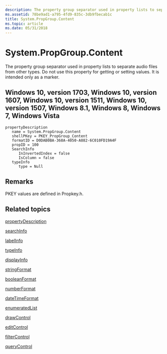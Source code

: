 ```yaml
---
description: The property group separator used in property lists to separate audio files from other types. Do not use this property for getting or setting values. It is intended only as a marker.
ms.assetid: 78be9ad1-a795-4fd9-835c-3db9fbecab1c
title: System.PropGroup.Content
ms.topic: article
ms.date: 05/31/2018
---
```


# System.PropGroup.Content

The property group separator used in property lists to separate audio files from other types. Do not use this property for getting or setting values. It is intended only as a marker.

## Windows 10, version 1703, Windows 10, version 1607, Windows 10, version 1511, Windows 10, version 1507, Windows 8.1, Windows 8, Windows 7, Windows Vista

```
propertyDescription
   name = System.PropGroup.Content
   shellPKey = PKEY_PropGroup_Content
   formatID = D0DAB0BA-368A-4050-A882-6C010FD19A4F
   propID = 100
   SearchInfo
      InInvertedIndex = false
      IsColumn = false
   typeInfo
      type = Null
```

## Remarks

PKEY values are defined in Propkey.h.

## Related topics

<dl> <dt>

[propertyDescription](./propdesc-schema-propertydescription.md)
</dt> <dt>

[searchInfo](./propdesc-schema-searchinfo.md)
</dt> <dt>

[labelInfo](./propdesc-schema-labelinfo.md)
</dt> <dt>

[typeInfo](./propdesc-schema-typeinfo.md)
</dt> <dt>

[displayInfo](./propdesc-schema-displayinfo.md)
</dt> <dt>

[stringFormat](./propdesc-schema-stringformat.md)
</dt> <dt>

[booleanFormat](./propdesc-schema-booleanformat.md)
</dt> <dt>

[numberFormat](./propdesc-schema-numberformat.md)
</dt> <dt>

[dateTimeFormat](./propdesc-schema-datetimeformat.md)
</dt> <dt>

[enumeratedList](./propdesc-schema-enumeratedlist.md)
</dt> <dt>

[drawControl](./propdesc-schema-drawcontrol.md)
</dt> <dt>

[editControl](./propdesc-schema-editcontrol.md)
</dt> <dt>

[filterControl](./propdesc-schema-filtercontrol.md)
</dt> <dt>

[queryControl](./propdesc-schema-querycontrol.md)
</dt> </dl>

 

 
